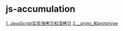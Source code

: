 # js-accumulation

[1. JavaScript实现浅拷贝和深拷贝](https://github.com/chenchenyuyu/js-accumulation/issues/1)
[2.__proto_和prototype](http://cychenyu.com/2017/03/18/prototype%EF%BC%88%E6%98%BE%E5%BC%8F%E5%8E%9F%E5%9E%8B%EF%BC%89/)
